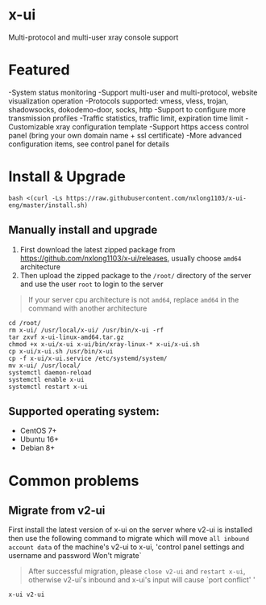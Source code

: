 # x-ui
Multi-protocol and multi-user xray console support

# Featured
-System status monitoring
-Support multi-user and multi-protocol, website visualization operation
-Protocols supported: vmess, vless, trojan, shadowsocks, dokodemo-door, socks, http
-Support to configure more transmission profiles
-Traffic statistics, traffic limit, expiration time limit
-Customizable xray configuration template
-Support https access control panel (bring your own domain name + ssl certificate)
-More advanced configuration items, see control panel for details

# Install & Upgrade
```
bash <(curl -Ls https://raw.githubusercontent.com/nxlong1103/x-ui-eng/master/install.sh)
```

## Manually install and upgrade
1. First download the latest zipped package from https://github.com/nxlong1103/x-ui/releases, usually choose `amd64` architecture
2. Then upload the zipped package to the `/root/` directory of the server and use the user `root` to login to the server

> If your server cpu architecture is not `amd64`, replace `amd64` in the command with another architecture

```
cd /root/
rm x-ui/ /usr/local/x-ui/ /usr/bin/x-ui -rf
tar zxvf x-ui-linux-amd64.tar.gz
chmod +x x-ui/x-ui x-ui/bin/xray-linux-* x-ui/x-ui.sh
cp x-ui/x-ui.sh /usr/bin/x-ui
cp -f x-ui/x-ui.service /etc/systemd/system/
mv x-ui/ /usr/local/
systemctl daemon-reload
systemctl enable x-ui
systemctl restart x-ui
```

## Supported operating system:
- CentOS 7+
- Ubuntu 16+
- Debian 8+

# Common problems

## Migrate from v2-ui
First install the latest version of x-ui on the server where v2-ui is installed then use the following command to migrate which will move `all inbound account data` of the machine's v2-ui to x-ui, 'control panel settings and username and password Won't migrate`
> After successful migration, please `close v2-ui` and `restart x-ui`, otherwise v2-ui's inbound and x-ui's input will cause `port conflict' '
```
x-ui v2-ui
```
